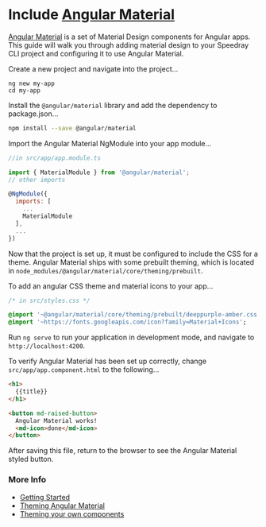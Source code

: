 # Include [Angular Material](https://material.angular.io)

[Angular Material](https://material.angular.io) is a set of Material Design components for Angular apps.
This guide will walk you through adding material design to your Speedray CLI project and configuring it to use Angular Material.

Create a new project and navigate into the project...
```
ng new my-app
cd my-app
```

Install the `@angular/material` library and add the dependency to package.json...
```bash
npm install --save @angular/material
```

Import the Angular Material NgModule into your app module...
```javascript
//in src/app/app.module.ts

import { MaterialModule } from '@angular/material';
// other imports

@NgModule({
  imports: [
    ...
    MaterialModule
  ],
  ...
})
```

Now that the project is set up, it must be configured to include the CSS for a theme. Angular Material ships with some prebuilt theming, which is located in `node_modules/@angular/material/core/theming/prebuilt`.

To add an angular CSS theme and material icons to your app...
```sass
/* in src/styles.css */

@import '~@angular/material/core/theming/prebuilt/deeppurple-amber.css';
@import '~https://fonts.googleapis.com/icon?family=Material+Icons';
```

Run `ng serve` to run your application in development mode, and navigate to `http://localhost:4200`.

To verify Angular Material has been set up correctly, change `src/app/app.component.html` to the following...
```html
<h1>
  {{title}}
</h1>

<button md-raised-button>
  Angular Material works!
  <md-icon>done</md-icon>
</button>
```

After saving this file, return to the browser to see the Angular Material styled button.

### More Info

 - [Getting Started](https://material.angular.io/guide/getting-started)
 - [Theming Angular Material](https://material.angular.io/guide/theming)
 - [Theming your own components](https://material.angular.io/guide/theming-your-components)
